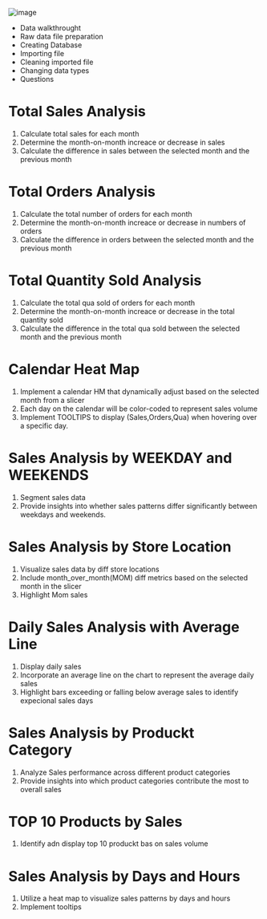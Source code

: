 ![image](https://github.com/user-attachments/assets/5e337ad1-4ee3-46f3-856b-70a258916976)

- Data walkthrought
- Raw data file preparation
- Creating Database
- Importing file
- Cleaning imported file
- Changing data types
- Questions

# Total Sales Analysis
1) Calculate total sales for each month
2) Determine the month-on-month increace or decrease in sales
3) Calculate the difference in sales between the selected month and the previous month

# Total Orders Analysis
1) Calculate the total number of orders for each month
2) Determine the month-on-month increace or decrease in numbers of orders
3) Calculate the difference in orders between the selected month and the previous month

# Total Quantity Sold Analysis
1) Calculate the total qua sold of orders for each month
2) Determine the month-on-month increace or decrease in the total quantity sold
3) Calculate the difference in the total qua sold  between the selected month and the previous month

# Calendar Heat Map
1) Implement a calendar HM that dynamically adjust based on the selected month from a slicer
2) Each day on the calendar will be color-coded to represent sales volume
3) Implement TOOLTIPS to display (Sales,Orders,Qua) when hovering over a specific day.

# Sales Analysis by WEEKDAY and WEEKENDS
1) Segment sales data
2) Provide insights into whether sales patterns differ significantly between weekdays and weekends.

# Sales Analysis by Store Location
1) Visualize sales data by diff store locations
2) Include month_over_month(MOM) diff metrics based on the selected month in the slicer
3) Highlight Mom sales

# Daily Sales Analysis with Average Line
1) Display daily sales
2) Incorporate an average line on the chart to represent the average daily sales
3) Highlight bars exceeding or falling below average sales to identify expecional sales days

# Sales Analysis by Produckt Category
1) Analyze Sales performance across different product categories
2) Provide insights into which product categories contribute the most to overall sales

# TOP 10 Products by Sales 
1) Identify adn display top 10 produckt bas on sales volume

# Sales Analysis by Days and Hours 
1) Utilize a heat map to visualize sales patterns by days and hours
2) Implement tooltips 
